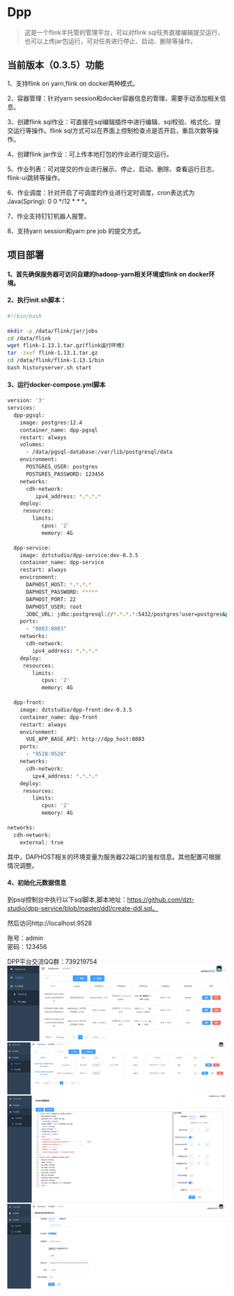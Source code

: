 # Dpp

> 这是一个flink半托管的管理平台，可以对flink sql任务直接编辑提交运行，也可以上传jar包运行，可对任务进行停止、启动、删除等操作。

## 当前版本（0.3.5）功能

1、支持flink on yarn,flink on docker两种模式。

2、容器管理：针对yarn session和docker容器信息的管理，需要手动添加相关信息。

3、创建flink sql作业：可直接在sql编辑插件中进行编辑、sql校验、格式化、提交运行等操作。flink sql方式可以在界面上控制检查点是否开启，重启次数等操作。

4、创建flink jar作业：可上传本地打包的作业进行提交运行。

5、作业列表：可对提交的作业进行展示、停止、启动、删除、查看运行日志、flink-ui跳转等操作。

6、作业调度：针对开启了可调度的作业进行定时调度，cron表达式为Java(Spring): 0 0 */12 * * *。

7、作业支持钉钉机器人报警。

8、支持yarn session和yarn pre job 的提交方式。

## 项目部署
#### 1、首先确保服务器可访问自建的hadoop-yarn相关环境或flink on docker环境。

#### 2、执行init.sh脚本：
```bash
#!/bin/bash

mkdir -p /data/flink/jar/jobs
cd /data/flink
wget flink-1.13.1.tar.gz(flink运行环境)
tar -zxvf flink-1.13.1.tar.gz
cd /data/flink/flink-1.13.1/bin
bash historyserver.sh start
```

#### 3、运行docker-compose.yml脚本
```bash
version: '3'
services:
  dpp-pgsql:
    image: postgres:12.4
    container_name: dpp-pgsql
    restart: always
    volumes:
      - /data/pgsql-database:/var/lib/postgresql/data
    environment:
      POSTGRES_USER: postgres
      POSTGRES_PASSWORD: 123456
    networks:
      cdh-network:
         ipv4_address: *.*.*.* 
    deploy:
     resources:
        limits:
           cpus: '2'
           memory: 4G

  dpp-service:
    image: dztstudio/dpp-service:dev-0.3.5
    container_name: dpp-service
    restart: always
    environment:
      DAPHOST_HOST: *.*.*.*
      DAPHOST_PASSWORD: *****
      DAPHOST_PORT: 22
      DAPHOST_USER: root
      JDBC_URL: jdbc:postgresql://*.*.*.*:5432/postgres?user=postgres&password=tslsmart123&useUnicode=true&characterEncoding=utf-8&useSSL=true
    ports:
      - "8083:8083"
    networks:
      cdh-network:
        ipv4_address: *.*.*.*
    deploy:
     resources:
        limits:
           cpus: '2'
           memory: 4G

  dpp-front:
    image: dztstudio/dpp-front:dev-0.3.5
    container_name: dpp-front
    restart: always
    environment:
      VUE_APP_BASE_API: http://dpp_host:8083
    ports:
      - "9528:9528"
    networks:
      cdh-network:
        ipv4_address: *.*.*.*
    deploy:
     resources:
        limits:
           cpus: '2'
           memory: 4G
    
networks:
  cdh-network:
    external: true
```
其中，DAPHOST相关的环境变量为服务器22端口的鉴权信息。其他配置可根据情况调整。

#### 4、初始化元数据信息
到psql控制台中执行以下sql脚本,脚本地址：https://github.com/dzt-studio/dpp-service/blob/master/ddl/create-ddl.sql。

然后访问http://localhost:9528

账号：admin  
密码：123456

DPP平台交流QQ群：739219754
![img_5.png](img_5.png)
![img_2.png](img_2.png)
![img_6.png](img_6.png)
![img_7.png](img_7.png)